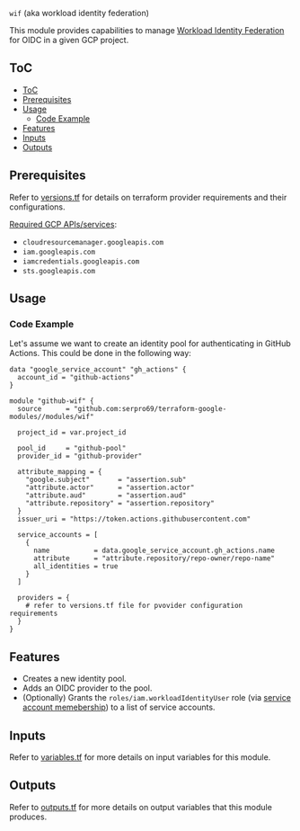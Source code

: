 `wif` (aka workload identity federation)

This module provides capabilities to manage [Workload Identity Federation](https://cloud.google.com/iam/docs/workload-identity-federation) for OIDC in a given GCP project.

## ToC

<!--toc:start-->
- [ToC](#toc)
- [Prerequisites](#prerequisites)
- [Usage](#usage)
  - [Code Example](#code-example)
- [Features](#features)
- [Inputs](#inputs)
- [Outputs](#outputs)
<!--toc:end-->

## Prerequisites

Refer to [versions.tf](versions.tf) for details on terraform provider requirements and their configurations.

[Required GCP APIs/services](https://cloud.google.com/iam/docs/workload-identity-federation-with-other-providers#configure):

- `cloudresourcemanager.googleapis.com`
- `iam.googleapis.com`
- `iamcredentials.googleapis.com`
- `sts.googleapis.com`

## Usage

### Code Example

Let's assume we want to create an identity pool for authenticating in GitHub Actions.
This could be done in the following way:

```hcl
data "google_service_account" "gh_actions" {
  account_id = "github-actions"
}

module "github-wif" {
  source      = "github.com:serpro69/terraform-google-modules//modules/wif"

  project_id = var.project_id

  pool_id     = "github-pool"
  provider_id = "github-provider"

  attribute_mapping = {
    "google.subject"       = "assertion.sub"
    "attribute.actor"      = "assertion.actor"
    "attribute.aud"        = "assertion.aud"
    "attribute.repository" = "assertion.repository"
  }
  issuer_uri = "https://token.actions.githubusercontent.com"

  service_accounts = [
    {
      name           = data.google_service_account.gh_actions.name
      attribute      = "attribute.repository/repo-owner/repo-name"
      all_identities = true
    }
  ]

  providers = {
    # refer to versions.tf file for pvovider configuration requirements
  }
}
```

## Features

- Creates a new identity pool.
- Adds an OIDC provider to the pool.
- (Optionally) Grants the `roles/iam.workloadIdentityUser` role (via [service account memebership](https://cloud.google.com/iam/docs/manage-access-service-accounts)) to a list of service accounts.

## Inputs

Refer to [variables.tf](./variables.tf) for more details on input variables for this module.

## Outputs

Refer to [outputs.tf](./outputs.tf) for more details on output variables that this module produces.
